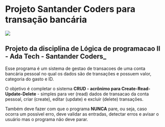 # Projeto Santander Coders para transação bancária

<img src="https://images.pexels.com/photos/259200/pexels-photo-259200.jpeg?auto=compress&cs=tinysrgb&w=1260&h=750&dpr=1">

## Projeto da disciplina de Lógica de programacao II - Ada Tech - Santander Coders_

Esse programa é um sistema de gestao de transacoes de uma conta bancária pessoal
no qual os dados são de transações e possuem valor, categoria do gasto e ID.

O objetivo é completar o sistema **CRUD - acrônimo para Create-Read-Update-Delete** - simples
para ver (read) dados de transacao da conta pessoal, criar (create), editar (update) e
excluir (delete) transações.

Também deve fazer com que o programa **NUNCA** pare, ou seja,
caso ocorra um possível erro, deve validar as entradas, detectar erros e avisar o usuário
mas o programa não deve parar.
